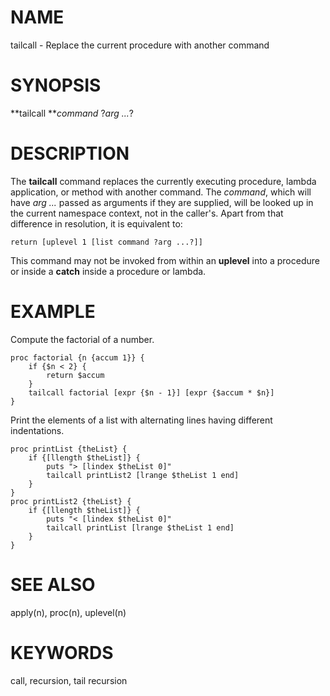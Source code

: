 # NAME

tailcall - Replace the current procedure with another command

# SYNOPSIS

**tailcall ***command* ?*arg \...*?

# DESCRIPTION

The **tailcall** command replaces the currently executing procedure,
lambda application, or method with another command. The *command*, which
will have *arg \...* passed as arguments if they are supplied, will be
looked up in the current namespace context, not in the caller\'s. Apart
from that difference in resolution, it is equivalent to:

    return [uplevel 1 [list command ?arg ...?]]

This command may not be invoked from within an **uplevel** into a
procedure or inside a **catch** inside a procedure or lambda.

# EXAMPLE

Compute the factorial of a number.

    proc factorial {n {accum 1}} {
        if {$n < 2} {
            return $accum
        }
        tailcall factorial [expr {$n - 1}] [expr {$accum * $n}]
    }

Print the elements of a list with alternating lines having different
indentations.

    proc printList {theList} {
        if {[llength $theList]} {
            puts "> [lindex $theList 0]"
            tailcall printList2 [lrange $theList 1 end]
        }
    }
    proc printList2 {theList} {
        if {[llength $theList]} {
            puts "< [lindex $theList 0]"
            tailcall printList [lrange $theList 1 end]
        }
    }

# SEE ALSO

apply(n), proc(n), uplevel(n)

# KEYWORDS

call, recursion, tail recursion
